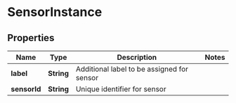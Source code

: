 

# SensorInstance


## Properties

| Name | Type | Description | Notes |
|------------ | ------------- | ------------- | -------------|
|**label** | **String** | Additional label to be assigned for sensor |  |
|**sensorId** | **String** | Unique identifier for sensor |  |



